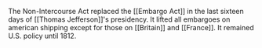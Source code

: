 The Non-Intercourse Act replaced the [[Embargo Act]] in the last sixteen days of [[Thomas Jefferson]]'s presidency. It lifted all embargoes on american shipping except for those on [[Britain]] and [[France]]. It remained U.S. policy until 1812.